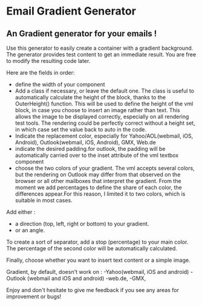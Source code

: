 # Email Gradient Generator

## An Gradient generator for your emails !

Use this generator to easily create a container with a gradient background. The generator provides test content to get an immediate result. You are free to modify the resulting code later.

Here are the fields in order:
- define the width of your component
- Add a class if necessary, or leave the default one.
The class is useful to automatically calculate the height of the block, thanks to the OuterHeight() function. This will be used
to define the height of the vml block, in case you choose to insert an image rather than text. This allows the image to be displayed correctly, especially on all rendering test tools. The rendering could be perfectly correct without a height set, in which case set the value back to auto in the code.
- Indicate the replacement color, especially for Yahoo/AOL(webmail, iOS, Android), Outlook(webmail, iOS, Android), GMX, Web.de
- indicate the desired padding.for outlook, the padding will be automatically carried over to the inset attribute of the vml textbox component
- choose the two colors of your gradient. The vml accepts several colors, but the rendering on Outlook may differ from that observed on the browser or all other mailboxes that interpret the gradient. From the moment we add percentages to define the share of each color, the differences appear.For this reason, I limited it to two colors, which is suitable in most cases.

Add either :
- a direction (top, left, right or bottom) to your gradient.
- or an angle.

To create a sort of separator, add a stop (percentage) to your main color. The percentage of the second color will be automatically calculated.

Finally, choose whether you want to insert text content or a simple image.

Gradient, by default, doesn't work on : 
-Yahoo(webmail, iOS and android) 
-Outlook (webmail and iOS and android)
-web.de, 
-GMX,

Enjoy and don't hesitate to give me feedback if you see any areas for improvement or bugs!
